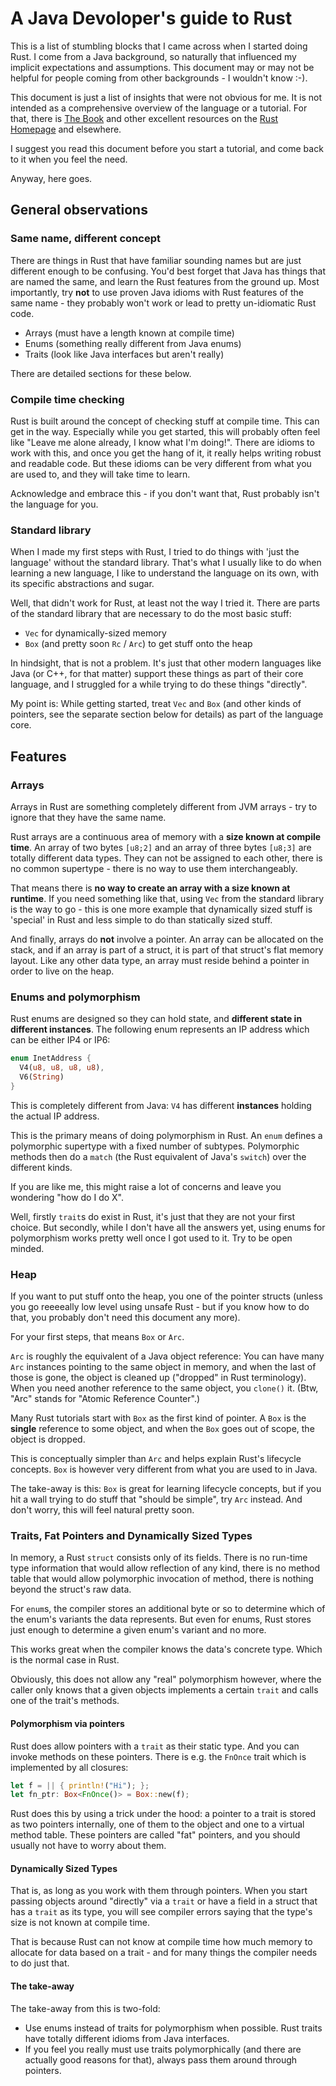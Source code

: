 # A Java Devoloper's guide to Rust

This is a list of stumbling blocks that I came across when I started doing Rust. 
I come from a Java background, so naturally that influenced my implicit expectations
and assumptions. This document may or may not be helpful for people coming from 
other backgrounds - I wouldn't know :-).

This document is just a list of insights that were not obvious for me. It is not
intended as a comprehensive overview of the language or a tutorial. For that, there is
[The Book](https://doc.rust-lang.org/book) and other excellent resources on the
[Rust Homepage](https://rust-lang.org/learn) and elsewhere.

I suggest you read this document before you start a tutorial, and come back to it
when you feel the need.

Anyway, here goes.

## General observations

### Same name, different concept

There are things in Rust that have familiar sounding names but are just different
enough to be confusing. You'd best forget that Java has things that are named the
same, and learn the Rust features from the ground up. Most importantly, try **not**
to use proven Java idioms with Rust features of the same name - they probably 
won't work or lead to pretty un-idiomatic Rust code.

* Arrays (must have a length known at compile time)
* Enums (something really different from Java enums)
* Traits (look like Java interfaces but aren't really) 

There are detailed sections for these below.

### Compile time checking

Rust is built around the concept of checking stuff at compile time. This can get
in the way. Especially while you get started, this will probably often feel like 
"Leave me alone already, I know what I'm doing!". There are idioms to work with
this, and once you get the hang of it, it really helps writing robust and readable
code. But these idioms can be very different from what you are used to, and they
will take time to learn.

Acknowledge and embrace this - if you don't want that, Rust probably isn't the 
language for you.

### Standard library

When I made my first steps with Rust, I tried to do things with 'just the language'
without the standard library. That's what I usually like to do when learning a new
language, I like to understand the language on its own, with its specific abstractions
and sugar.

Well, that didn't work for Rust, at least not the way I tried it. There are parts
of the standard library that are necessary to do the most basic stuff:

* `Vec` for dynamically-sized memory
* `Box` (and pretty soon `Rc` / `Arc`) to get stuff onto the heap

In hindsight, that is not a problem. It's just that other modern languages like
Java (or C++, for that matter) support these things as part of their core 
language, and I struggled for a while trying to do these things "directly".

My point is: While getting started, treat `Vec` and `Box` (and other kinds of
pointers, see the separate section below for details) as part of the language
core.  

## Features

### Arrays

Arrays in Rust are something completely different from JVM arrays - try to ignore
that they have the same name. 

Rust arrays are a continuous area of memory with a **size known at compile time**.
An array of two bytes `[u8;2]` and an array of three bytes `[u8;3]` are totally
different data types. They can not be assigned to each other, there is no common
supertype - there is no way to use them interchangeably.

That means there is **no way to create an array with a size known at runtime**. If
you need something like that, using `Vec` from the standard library is the way to 
go - this is one more example that dynamically sized stuff is 'special' in Rust
and less simple to do than statically sized stuff. 
 
And finally, arrays do **not** involve a pointer. An array can be allocated on the
stack, and if an array is part of a struct, it is part of that struct's flat memory
layout. Like any other data type, an array must reside behind a pointer in order
to live on the heap.

### Enums and polymorphism

Rust enums are designed so they can hold state, and **different state in different
instances**. The following enum represents an IP address which can be either 
IP4 or IP6:
 
```rust
enum InetAddress {
  V4(u8, u8, u8, u8),
  V6(String)
}
``` 

This is completely different from Java: `V4` has different **instances** holding
the actual IP address. 

This is the primary means of doing polymorphism in Rust. An `enum` defines a 
polymorphic supertype with a fixed number of subtypes. Polymorphic methods then
do a `match` (the Rust equivalent of Java's `switch`) over the different kinds. 

If you are like me, this might raise a lot of concerns and leave you wondering
"how do I do X". 

Well, firstly `trait`s do exist in Rust, it's just that they are not your first
choice. But secondly, while I don't have all the answers yet, using enums for
polymorphism works pretty well once I got used to it. Try to be open minded. 

### Heap

If you want to put stuff onto the heap, you one of the pointer structs (unless
you go reeeeally low level using unsafe Rust - but if you know how to do that, 
you probably don't need this document any more). 

For your first steps, that means `Box` or `Arc`. 

`Arc` is roughly the equivalent of a Java object reference: You can have many
`Arc` instances pointing to the same object in memory, and when the last of 
those is gone, the object is cleaned up ("dropped" in Rust terminology). 
When you need another reference to the same object, you `clone()` it. (Btw, 
"Arc" stands for "Atomic Reference Counter".)

Many Rust tutorials start with `Box` as the first kind of pointer. A `Box` is
the **single** reference to some object, and when the `Box` goes out of scope,
the object is dropped. 

This is conceptually simpler than `Arc` and helps explain Rust's lifecycle 
concepts. `Box` is however very different from what you are used to in Java.

The take-away is this: `Box` is great for learning lifecycle concepts, but if
you hit a wall trying to do stuff that "should be simple", try `Arc` instead.
And don't worry, this will feel natural pretty soon.

### Traits, Fat Pointers and Dynamically Sized Types

In memory, a Rust `struct` consists only of its fields. There is no run-time
type information that would allow reflection of any kind, there is no 
method table that would allow polymorphic invocation of method, there is
nothing beyond the struct's raw data. 

For `enum`s, the compiler stores an additional byte or so to determine which
of the enum's variants the data represents. But even for enums, Rust stores
just enough to determine a given enum's variant and no more.  

This works great when the compiler knows the data's concrete type. Which is
the normal case in Rust.

Obviously, this does not allow any "real" polymorphism however, where the caller 
only knows that a given objects implements a certain `trait` and calls
one of the trait's methods.

#### Polymorphism via pointers

Rust does allow pointers with a `trait` as their static type. And you can 
invoke methods on these pointers. There is e.g. the `FnOnce` trait which
is implemented by all closures:

```rust
let f = || { println!("Hi"); };
let fn_ptr: Box<FnOnce()> = Box::new(f);
```

Rust does this by using a trick under the hood: a pointer to a trait is stored
as two pointers internally, one of them to the object and one to a virtual
method table. These pointers are called "fat" pointers, and you should usually
not have to worry about them.

#### Dynamically Sized Types

That is, as long as you work with them through pointers. When you start passing
objects around "directly" via a `trait` or have a field in a struct that has 
a `trait` as its type, you will see compiler errors saying that the type's size
is not known at compile time. 

That is because Rust can not know at compile time how much memory to allocate
for data based on a trait - and for many things the compiler needs to do just
that.

#### The take-away

The take-away from this is two-fold:

* Use enums instead of traits for polymorphism when possible. Rust traits have
totally different idioms from Java interfaces.
* If you feel you really must use traits polymorphically (and there are actually
good reasons for that), always pass them around through pointers.
